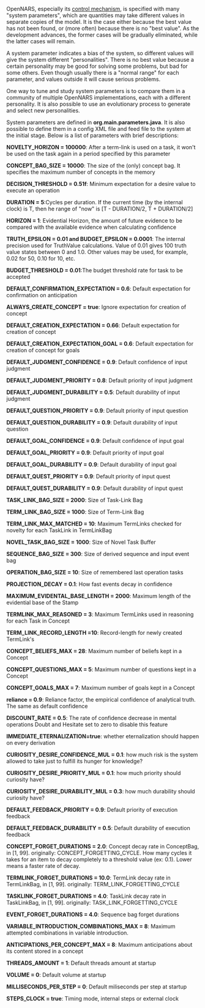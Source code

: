 OpenNARS, especially its [control mechanism](https://github.com/opennars/opennars/wiki/Inference-Control), is specified with many "system parameters", which are quantities may take different values in separate copies of the model. It is the case either because the best value has not been found, or (more often) because there is no "best value". As the development advances, the former cases will be gradually eliminated, while the latter cases will remain.

A system parameter indicates a bias of the system, so different values will give the system different "personalities". There is no best value because a certain personality may be good for solving some problems, but bad for some others. Even though usually there is a "normal range" for each parameter, and values outside it will cause serious problems.

One way to tune and study system parameters is to compare them in a community of multiple OpenNARS implementations, each with a different personality. It is also possible to use an evolutionary process to generate and select new personalities.

System parameters are defined in **org.main.parameters.java**. It is also possible to define them in a config XML file and feed file to the system at the initial stage. Below is a list of parameters with brief descriptions:

**NOVELTY_HORIZON = 100000**: After a term-link is used on a task, it won't be used on the task again in a period specified by this parameter<br/>

**CONCEPT_BAG_SIZE = 10000**: The size of the (only) concept bag. It specifies the maximum number of concepts in the memory<br/>

**DECISION_THRESHOLD = 0.51f**: Minimum expectation for a desire value to execute an operation<br/>

**DURATION = 5**:Cycles per duration. If the current time (by the internal clock) is T, then he range of "now" is [T - DURATION/2, T + DURATION/2]<br/>

**HORIZON = 1**: Evidential Horizon, the amount of future evidence to be compared with the available evidence when calculating confidence<br/>

**TRUTH_EPSILON = 0.01 and BUDGET_EPSILON = 0.0001**: The internal precision used for TruthValue calculations. Value of 0.01 gives 100 truth value states between 0 and 1.0. Other values may be used, for example, 0.02 for 50, 0.10 for 10, etc.<br/>

**BUDGET_THRESHOLD = 0.01**:The budget threshold rate for task to be accepted<br/>

**DEFAULT_CONFIRMATION_EXPECTATION = 0.6**: Default expectation for confirmation on anticipation<br/>

**ALWAYS_CREATE_CONCEPT = true**: Ignore expectation for creation of concept<br/>

**DEFAULT_CREATION_EXPECTATION = 0.66**: Default expectation for creation of concept<br/>

**DEFAULT_CREATION_EXPECTATION_GOAL = 0.6**: Default expectation for creation of concept for goals<br/>

**DEFAULT_JUDGMENT_CONFIDENCE = 0.9**: Default confidence of input judgment<br/> 

**DEFAULT_JUDGMENT_PRIORITY = 0.8**: Default priority of input judgment<br/>

**DEFAULT_JUDGMENT_DURABILITY = 0.5**: Default durability of input judgment<br/>

**DEFAULT_QUESTION_PRIORITY = 0.9**: Default priority of input question<br/>

**DEFAULT_QUESTION_DURABILITY = 0.9**: Default durability of input question<br/>

**DEFAULT_GOAL_CONFIDENCE = 0.9**: Default confidence of input goal<br/>

**DEFAULT_GOAL_PRIORITY = 0.9**: Default priority of input goal<br/>

**DEFAULT_GOAL_DURABILITY = 0.9**: Default durability of input goal<br/>

**DEFAULT_QUEST_PRIORITY = 0.9**: Default priority of input quest<br/>

**DEFAULT_QUEST_DURABILITY = 0.9**: Default durability of input quest<br/>

**TASK_LINK_BAG_SIZE = 2000**: Size of Task-Link Bag<br/>

**TERM_LINK_BAG_SIZE = 1000**: Size of Term-Link Bag<br/>

**TERM_LINK_MAX_MATCHED = 10**: Maximum TermLinks checked for novelty for each TaskLink in TermLinkBag<br/>

**NOVEL_TASK_BAG_SIZE = 1000**: Size of Novel Task Buffer<br/>

**SEQUENCE_BAG_SIZE = 300**: Size of derived sequence and input event bag<br/>

**OPERATION_BAG_SIZE = 10**: Size of remembered last operation tasks<br/>

**PROJECTION_DECAY = 0.1**: How fast events decay in confidence<br/>

**MAXIMUM_EVIDENTAL_BASE_LENGTH = 2000**: Maximum length of the evidential base of the Stamp<br/>

**TERMLINK_MAX_REASONED = 3**: Maximum TermLinks used in reasoning for each Task in Concept<br/>

**TERM_LINK_RECORD_LENGTH =10**: Record-length for newly created TermLink's<br/>

**CONCEPT_BELIEFS_MAX = 28**: Maximum number of beliefs kept in a Concept<br/>

**CONCEPT_QUESTIONS_MAX = 5**: Maximum number of questions kept in a Concept<br/>

**CONCEPT_GOALS_MAX = 7**: Maximum number of goals kept in a Concept<br/>

**reliance = 0.9**: Reliance factor, the empirical confidence of analytical truth. The same as default confidence<br/>

**DISCOUNT_RATE = 0.5**: The rate of confidence decrease in mental operations Doubt and Hesitate set to zero to disable this feature<br/>

**IMMEDIATE_ETERNALIZATION=true**: whether eternalization should happen on every derivation<br/>

**CURIOSITY_DESIRE_CONFIDENCE_MUL = 0.1**: how much risk is the system allowed to take just to fulfill its hunger for knowledge? <br/>

**CURIOSITY_DESIRE_PRIORITY_MUL = 0.1**: how much priority should curiosity have?<br/>

**CURIOSITY_DESIRE_DURABILITY_MUL = 0.3**: how much durability should curiosity have?<br/>

**DEFAULT_FEEDBACK_PRIORITY = 0.9**: Default priority of execution feedback<br/>

**DEFAULT_FEEDBACK_DURABILITY = 0.5**: Default durability of execution feedback<br/>

**CONCEPT_FORGET_DURATIONS = 2.0**: Concept decay rate in ConceptBag, in [1, 99].  originally: CONCEPT_FORGETTING_CYCLE. How many cycles it takes for an item to decay completely to a threshold value (ex: 0.1). Lower means a faster rate of decay.<br/>

**TERMLINK_FORGET_DURATIONS = 10.0**: TermLink decay rate in TermLinkBag, in [1, 99]. originally: TERM_LINK_FORGETTING_CYCLE<br/>

**TASKLINK_FORGET_DURATIONS = 4.0**: TaskLink decay rate in TaskLinkBag, in [1, 99]. originally: TASK_LINK_FORGETTING_CYCLE<br/>

**EVENT_FORGET_DURATIONS = 4.0**: Sequence bag forget durations<br/>

**VARIABLE_INTRODUCTION_COMBINATIONS_MAX = 8**: Maximum attempted combinations in variable introduction.<br/>

**ANTICIPATIONS_PER_CONCEPT_MAX = 8**: Maximum anticipations about its content stored in a concept<br/>

**THREADS_AMOUNT = 1**: Default threads amount at startup<br/>

**VOLUME = 0**: Default volume at startup<br/> 

**MILLISECONDS_PER_STEP = 0**: Default miliseconds per step at startup<br/>

**STEPS_CLOCK = true**: Timing mode, internal steps or external clock<br/>
